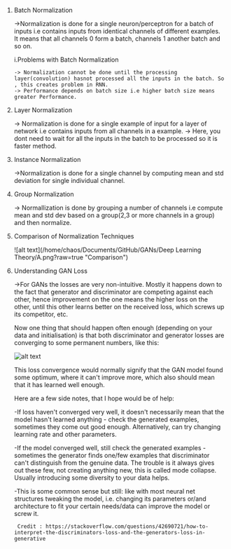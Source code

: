 1.  Batch Normalization
    
    ->Normalization is done for a single neuron/perceptron for a batch of inputs i.e contains inputs from identical channels of different examples.
        It means that all channels 0 form a batch, channels 1 another batch and so on.

    i.Problems with Batch Normalization

        -> Normalization cannot be done until the processing layer(convolution) hasnot processed all the inputs in the batch. So , this creates problem in RNN.
        -> Performance depends on batch size i.e higher batch size means greater Performance.

2. Layer Normalization

    -> Normalization is done for a single example of input for a layer of network i.e contains inputs from all channels in a example.
    -> Here, you dont need to wait for all the inputs in the batch to be processed so it is faster method.


3. Instance Normalization

    ->Normalization is done for a single channel by computing mean and std deviation for single individual channel.


4. Group Normalization

    -> Normallization is done by grouping a number of channels i.e compute mean and std dev based on a group(2,3 or more channels in a group) and then normalize.


5. Comparison of Normalization Techniques

    ![alt text](/home/chaos/Documents/GitHub/GANs/Deep Learning Theory/A.png?raw=true "Comparison")

5. Understanding GAN Loss 

    ->For GANs the losses are very non-intuitive. Mostly it happens down to the fact that generator and discriminator are competing against each other, hence improvement on the one means the higher loss on the other, until this other learns better on the received loss, which screws up its competitor, etc.

    Now one thing that should happen often enough (depending on your data and initialisation) is that both discriminator and generator losses are converging to some permanent numbers, like this:
    
    ![alt text](http://i.stack.imgur.com/2WU5Y.png)

    This loss convergence would normally signify that the GAN model found some optimum, where it can't improve more, which also should mean that it has learned well enough.

    Here are a few side notes, that I hope would be of help:

    -If loss haven't converged very well, it doesn't necessarily mean that the model hasn't learned anything - check the generated examples, sometimes they come out good enough. Alternatively, can try changing learning rate and other parameters.

    -If the model converged well, still check the generated examples - sometimes the generator finds one/few examples that discriminator can't distinguish from the genuine data. The trouble is it always gives out these few, not creating anything new, this is called mode collapse. Usually introducing some diversity to your data helps.

    -This is some common sense but still: like with most neural net structures tweaking the model, i.e. changing its parameters or/and architecture to fit your certain needs/data can improve the model or screw it.

        Credit : https://stackoverflow.com/questions/42690721/how-to-interpret-the-discriminators-loss-and-the-generators-loss-in-generative
